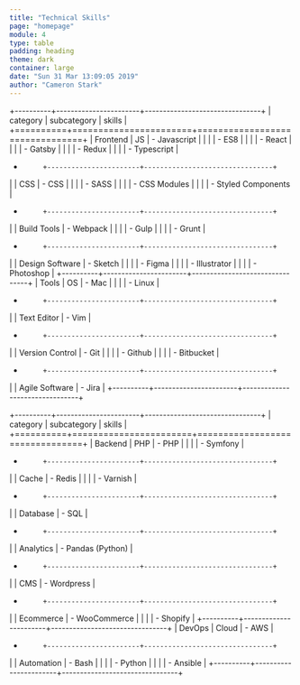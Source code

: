 ```yaml
---
title: "Technical Skills"
page: "homepage"
module: 4
type: table
padding: heading
theme: dark
container: large
date: "Sun 31 Mar 13:09:05 2019"
author: "Cameron Stark"
---
```


+----------+-----------------------+--------------------------------+
| category | subcategory           | skills                         |
+==========+=======================+================================+
| Frontend | JS                    | - Javascript                   |
|          |                       | - ES8                          |
|          |                       | - React                        |
|          |                       | - Gatsby                       |
|          |                       | - Redux                        |
|          |                       | - Typescript                   |
+          +-----------------------+--------------------------------+
|          | CSS                   | - CSS                          |
|          |                       | - SASS                         |
|          |                       | - CSS Modules                  |
|          |                       | - Styled Components            |
+          +-----------------------+--------------------------------+
|          | Build Tools           | - Webpack                      |
|          |                       | - Gulp                         |
|          |                       | - Grunt                        |
+          +-----------------------+--------------------------------+
|          | Design Software       | - Sketch                       |
|          |                       | - Figma                        |
|          |                       | - Illustrator                  |
|          |                       | - Photoshop                    |
+----------+-----------------------+--------------------------------+
| Tools    | OS                    | - Mac                          |
|          |                       | - Linux                        |
+          +-----------------------+--------------------------------+
|          | Text Editor           | - Vim                          |
+          +-----------------------+--------------------------------+
|          | Version Control       | - Git                          |
|          |                       | - Github                       |
|          |                       | - Bitbucket                    |
+          +-----------------------+--------------------------------+
|          | Agile Software        | - Jira                         |
+----------+-----------------------+--------------------------------+

+----------+-----------------------+--------------------------------+
| category | subcategory           | skills                         |
+==========+=======================+================================+
| Backend  | PHP                   | - PHP                          |
|          |                       | - Symfony                      |
+          +-----------------------+--------------------------------+
|          | Cache                 | - Redis                        |
|          |                       | - Varnish                      |
+          +-----------------------+--------------------------------+
|          | Database              | - SQL                          |
+          +-----------------------+--------------------------------+
|          | Analytics             | - Pandas (Python)              |
+          +-----------------------+--------------------------------+
|          | CMS                   | - Wordpress                    |
+          +-----------------------+--------------------------------+
|          | Ecommerce             | - WooCommerce                  |
|          |                       | - Shopify                      |
+----------+-----------------------+--------------------------------+
| DevOps   | Cloud                 | - AWS                          |
+          +-----------------------+--------------------------------+
|          | Automation            | - Bash                         |
|          |                       | - Python                       |
|          |                       | - Ansible                      |
+----------+-----------------------+--------------------------------+

